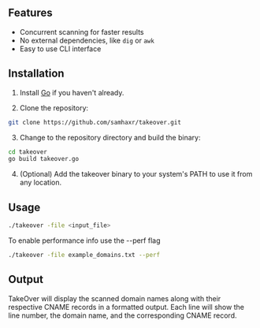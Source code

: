 


## Features

- Concurrent scanning for faster results
- No external dependencies, like `dig` or `awk`
- Easy to use CLI interface

## Installation

1. Install [Go](https://golang.org/doc/install) if you haven't already.

2. Clone the repository:

```bash
git clone https://github.com/samhaxr/takeover.git
```

3. Change to the repository directory and build the binary:
```bash
cd takeover
go build takeover.go
```
4. (Optional) Add the takeover binary to your system's PATH to use it from any location.

## Usage
```bash
./takeover -file <input_file>
```
To enable performance info use the --perf flag
```bash
./takeover -file example_domains.txt --perf
```

## Output
TakeOver will display the scanned domain names along with their respective CNAME records in a formatted output. Each line will show the line number, the domain name, and the corresponding CNAME record.